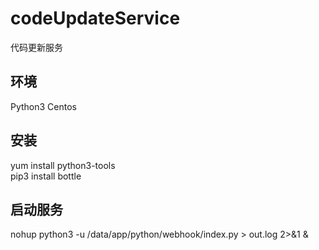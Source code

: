 # codeUpdateService
代码更新服务

## 环境
Python3 Centos

## 安装
yum install python3-tools\
pip3 install bottle

## 启动服务
nohup python3 -u /data/app/python/webhook/index.py > out.log 2>&1 &
